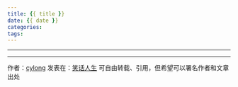 ```yaml
---
title: {{ title }}
date: {{ date }}
categories:
tags:
---
```

---


---
作者：[cylong](http://cylong.cc/about/)
发表在：[笑话人生](http://cylong.cc/)
可自由转载、引用，但希望可以署名作者和文章出处
